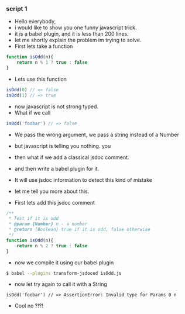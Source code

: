 ### script 1
- Hello everybody,
- i would like to show you one funny javascript trick.
- it is a babel plugin, and it is less than 200 lines.
- let me shortly explain the problem im trying to solve.
- First lets take a function

```javascript
function isOdd(n){
	return n % 1 ? true : false
}
```

- Lets use this function 

```javascript
isOdd(0) // => false
isOdd(1) // => true
```

- now javascript is not strong typed.
- What if we call

```javascript
isOdd('foobar') // => false
```

- We pass the wrong argument, we pass a string instead of a Number
- but javascript is telling you nothing. you

- then what if we add a classical jsdoc comment.
- and then write a babel plugin for it.
- It will use jsdoc information to detect this kind of mistake
- let me tell you more about this.

- First lets add this jsdoc comment

```javascript
/**
 * Test if it is odd
 * @param {Number} n - a number
 * @return {Boolean} true if it is odd, false otherwise
 */
function isOdd(n){
	return n % 2 ? true : false
}
```

- now we compile it using our babel plugin

```sh
$ babel --plugins transform-jsdoced isOdd.js
```

- now let try again to call it with a String

```
isOdd('foobar')	// => AssertionError: Invalid type for Params 0 n
```

- Cool no ?!?!
